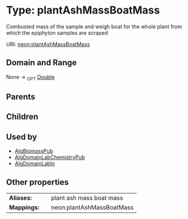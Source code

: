 
# Type: plantAshMassBoatMass


Combusted mass of the sample and weigh boat for the whole plant from which the epiphyton samples are scraped

URI: [neon:plantAshMassBoatMass](https://data.neonscience.org/plantAshMassBoatMass)


## Domain and Range

None ->  <sub>OPT</sub> [Double](types/Double.md)

## Parents


## Children


## Used by

 * [AlgBiomassPub](AlgBiomassPub.md)
 * [AlgDomainLabChemistryPub](AlgDomainLabChemistryPub.md)
 * [AlgDomainLabIn](AlgDomainLabIn.md)

## Other properties

|  |  |  |
| --- | --- | --- |
| **Aliases:** | | plant ash mass boat mass |
| **Mappings:** | | neon:plantAshMassBoatMass |


